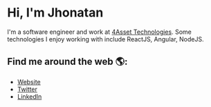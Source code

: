 # Hi, I'm Jhonatan

I'm a software engineer and work at [4Asset Technologies](https://www.4asset.net.br/). Some technologies I enjoy working with include ReactJS, Angular, NodeJS.

## Find me around the web 🌎:
- <a href="https://jhonatanmedeiros.com/">Website</a>
- <a href="https://twitter.com/JhonatannHM">Twitter</a>
- <a href="https://www.linkedin.com/in/jhonatan-hardt-de-medeiros/">LinkedIn</a>
